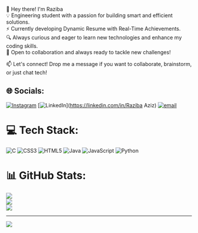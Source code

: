 👋 Hey there! I'm Raziba<br>
💡 Engineering student with a passion for building smart and efficient solutions.<br>
⚡ Currently developing Dynamic Resume with Real-Time Achievements.<br>
🔍 Always curious and eager to learn new technologies and enhance my coding skills.<br>
🚀 Open to collaboration and always ready to tackle new challenges!<br>

📫 Let's connect! Drop me a message if you want to collaborate, brainstorm, or just chat tech!


## 🌐 Socials:
[![Instagram](https://img.shields.io/badge/Instagram-%23E4405F.svg?logo=Instagram&logoColor=white)](https://instagram.com/raziba_aziz) [![LinkedIn](https://img.shields.io/badge/LinkedIn-%230077B5.svg?logo=linkedin&logoColor=white)](https://linkedin.com/in/Raziba Aziz) [![email](https://img.shields.io/badge/Email-D14836?logo=gmail&logoColor=white)](mailto:razibaaziz04@gmail.com) 

# 💻 Tech Stack:
![C](https://img.shields.io/badge/c-%2300599C.svg?style=for-the-badge&logo=c&logoColor=white) ![CSS3](https://img.shields.io/badge/css3-%231572B6.svg?style=for-the-badge&logo=css3&logoColor=white) ![HTML5](https://img.shields.io/badge/html5-%23E34F26.svg?style=for-the-badge&logo=html5&logoColor=white) ![Java](https://img.shields.io/badge/java-%23ED8B00.svg?style=for-the-badge&logo=openjdk&logoColor=white) ![JavaScript](https://img.shields.io/badge/javascript-%23323330.svg?style=for-the-badge&logo=javascript&logoColor=%23F7DF1E) ![Python](https://img.shields.io/badge/python-3670A0?style=for-the-badge&logo=python&logoColor=ffdd54)
# 📊 GitHub Stats:
![](https://github-readme-stats.vercel.app/api?username=raziba&theme=cobalt&hide_border=false&include_all_commits=false&count_private=false)<br/>
![](https://nirzak-streak-stats.vercel.app/?user=raziba&theme=cobalt&hide_border=false)<br/>
![](https://github-readme-stats.vercel.app/api/top-langs/?username=raziba&theme=cobalt&hide_border=false&include_all_commits=false&count_private=false&layout=compact)

---
[![](https://visitcount.itsvg.in/api?id=raziba&icon=3&color=0)](https://visitcount.itsvg.in)

<!-- Proudly created with GPRM ( https://gprm.itsvg.in ) -->

